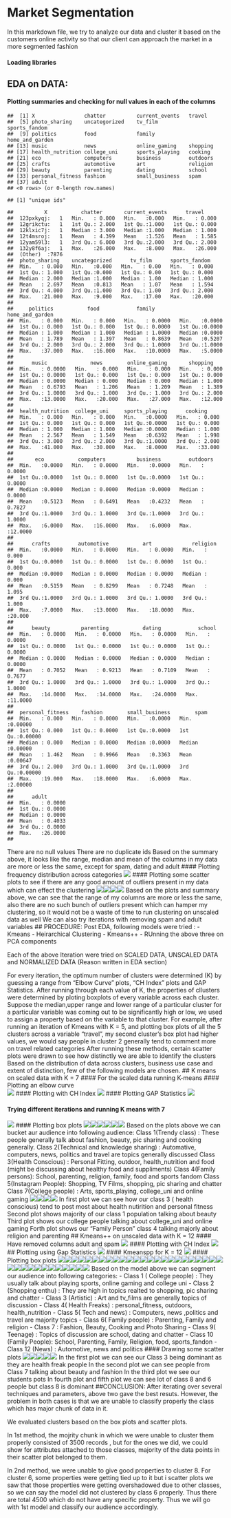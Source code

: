 Market Segmentation
================

In this markdown file, we try to analyze our data and cluster it based
on the customers online activity so that our client can approach the
market in a more segmented
fashion

#### Loading libraries

## EDA on DATA:

#### Plotting summaries and checking for null values in each of the columns

    ##  [1] X                chatter          current_events   travel          
    ##  [5] photo_sharing    uncategorized    tv_film          sports_fandom   
    ##  [9] politics         food             family           home_and_garden 
    ## [13] music            news             online_gaming    shopping        
    ## [17] health_nutrition college_uni      sports_playing   cooking         
    ## [21] eco              computers        business         outdoors        
    ## [25] crafts           automotive       art              religion        
    ## [29] beauty           parenting        dating           school          
    ## [33] personal_fitness fashion          small_business   spam            
    ## [37] adult           
    ## <0 rows> (or 0-length row.names)

    ## [1] "unique ids"

    ##          X           chatter       current_events      travel      
    ##  123pxkyqj:   1   Min.   : 0.000   Min.   :0.000   Min.   : 0.000  
    ##  12grikctu:   1   1st Qu.: 2.000   1st Qu.:1.000   1st Qu.: 0.000  
    ##  12klxic7j:   1   Median : 3.000   Median :1.000   Median : 1.000  
    ##  12t4msroj:   1   Mean   : 4.399   Mean   :1.526   Mean   : 1.585  
    ##  12yam59l3:   1   3rd Qu.: 6.000   3rd Qu.:2.000   3rd Qu.: 2.000  
    ##  132y8f6aj:   1   Max.   :26.000   Max.   :8.000   Max.   :26.000  
    ##  (Other)  :7876                                                    
    ##  photo_sharing    uncategorized      tv_film      sports_fandom   
    ##  Min.   : 0.000   Min.   :0.000   Min.   : 0.00   Min.   : 0.000  
    ##  1st Qu.: 1.000   1st Qu.:0.000   1st Qu.: 0.00   1st Qu.: 0.000  
    ##  Median : 2.000   Median :1.000   Median : 1.00   Median : 1.000  
    ##  Mean   : 2.697   Mean   :0.813   Mean   : 1.07   Mean   : 1.594  
    ##  3rd Qu.: 4.000   3rd Qu.:1.000   3rd Qu.: 1.00   3rd Qu.: 2.000  
    ##  Max.   :21.000   Max.   :9.000   Max.   :17.00   Max.   :20.000  
    ##                                                                   
    ##     politics           food            family        home_and_garden 
    ##  Min.   : 0.000   Min.   : 0.000   Min.   : 0.0000   Min.   :0.0000  
    ##  1st Qu.: 0.000   1st Qu.: 0.000   1st Qu.: 0.0000   1st Qu.:0.0000  
    ##  Median : 1.000   Median : 1.000   Median : 1.0000   Median :0.0000  
    ##  Mean   : 1.789   Mean   : 1.397   Mean   : 0.8639   Mean   :0.5207  
    ##  3rd Qu.: 2.000   3rd Qu.: 2.000   3rd Qu.: 1.0000   3rd Qu.:1.0000  
    ##  Max.   :37.000   Max.   :16.000   Max.   :10.0000   Max.   :5.0000  
    ##                                                                      
    ##      music              news        online_gaming       shopping     
    ##  Min.   : 0.0000   Min.   : 0.000   Min.   : 0.000   Min.   : 0.000  
    ##  1st Qu.: 0.0000   1st Qu.: 0.000   1st Qu.: 0.000   1st Qu.: 0.000  
    ##  Median : 0.0000   Median : 0.000   Median : 0.000   Median : 1.000  
    ##  Mean   : 0.6793   Mean   : 1.206   Mean   : 1.209   Mean   : 1.389  
    ##  3rd Qu.: 1.0000   3rd Qu.: 1.000   3rd Qu.: 1.000   3rd Qu.: 2.000  
    ##  Max.   :13.0000   Max.   :20.000   Max.   :27.000   Max.   :12.000  
    ##                                                                      
    ##  health_nutrition  college_uni     sports_playing      cooking      
    ##  Min.   : 0.000   Min.   : 0.000   Min.   :0.0000   Min.   : 0.000  
    ##  1st Qu.: 0.000   1st Qu.: 0.000   1st Qu.:0.0000   1st Qu.: 0.000  
    ##  Median : 1.000   Median : 1.000   Median :0.0000   Median : 1.000  
    ##  Mean   : 2.567   Mean   : 1.549   Mean   :0.6392   Mean   : 1.998  
    ##  3rd Qu.: 3.000   3rd Qu.: 2.000   3rd Qu.:1.0000   3rd Qu.: 2.000  
    ##  Max.   :41.000   Max.   :30.000   Max.   :8.0000   Max.   :33.000  
    ##                                                                     
    ##       eco           computers          business         outdoors      
    ##  Min.   :0.0000   Min.   : 0.0000   Min.   :0.0000   Min.   : 0.0000  
    ##  1st Qu.:0.0000   1st Qu.: 0.0000   1st Qu.:0.0000   1st Qu.: 0.0000  
    ##  Median :0.0000   Median : 0.0000   Median :0.0000   Median : 0.0000  
    ##  Mean   :0.5123   Mean   : 0.6491   Mean   :0.4232   Mean   : 0.7827  
    ##  3rd Qu.:1.0000   3rd Qu.: 1.0000   3rd Qu.:1.0000   3rd Qu.: 1.0000  
    ##  Max.   :6.0000   Max.   :16.0000   Max.   :6.0000   Max.   :12.0000  
    ##                                                                       
    ##      crafts         automotive           art             religion     
    ##  Min.   :0.0000   Min.   : 0.0000   Min.   : 0.0000   Min.   : 0.000  
    ##  1st Qu.:0.0000   1st Qu.: 0.0000   1st Qu.: 0.0000   1st Qu.: 0.000  
    ##  Median :0.0000   Median : 0.0000   Median : 0.0000   Median : 0.000  
    ##  Mean   :0.5159   Mean   : 0.8299   Mean   : 0.7248   Mean   : 1.095  
    ##  3rd Qu.:1.0000   3rd Qu.: 1.0000   3rd Qu.: 1.0000   3rd Qu.: 1.000  
    ##  Max.   :7.0000   Max.   :13.0000   Max.   :18.0000   Max.   :20.000  
    ##                                                                       
    ##      beauty          parenting           dating            school       
    ##  Min.   : 0.0000   Min.   : 0.0000   Min.   : 0.0000   Min.   : 0.0000  
    ##  1st Qu.: 0.0000   1st Qu.: 0.0000   1st Qu.: 0.0000   1st Qu.: 0.0000  
    ##  Median : 0.0000   Median : 0.0000   Median : 0.0000   Median : 0.0000  
    ##  Mean   : 0.7052   Mean   : 0.9213   Mean   : 0.7109   Mean   : 0.7677  
    ##  3rd Qu.: 1.0000   3rd Qu.: 1.0000   3rd Qu.: 1.0000   3rd Qu.: 1.0000  
    ##  Max.   :14.0000   Max.   :14.0000   Max.   :24.0000   Max.   :11.0000  
    ##                                                                         
    ##  personal_fitness    fashion        small_business        spam        
    ##  Min.   : 0.000   Min.   : 0.0000   Min.   :0.0000   Min.   :0.00000  
    ##  1st Qu.: 0.000   1st Qu.: 0.0000   1st Qu.:0.0000   1st Qu.:0.00000  
    ##  Median : 0.000   Median : 0.0000   Median :0.0000   Median :0.00000  
    ##  Mean   : 1.462   Mean   : 0.9966   Mean   :0.3363   Mean   :0.00647  
    ##  3rd Qu.: 2.000   3rd Qu.: 1.0000   3rd Qu.:1.0000   3rd Qu.:0.00000  
    ##  Max.   :19.000   Max.   :18.0000   Max.   :6.0000   Max.   :2.00000  
    ##                                                                       
    ##      adult        
    ##  Min.   : 0.0000  
    ##  1st Qu.: 0.0000  
    ##  Median : 0.0000  
    ##  Mean   : 0.4033  
    ##  3rd Qu.: 0.0000  
    ##  Max.   :26.0000  
    ## 

There are no null values There are no duplicate ids Based on the summary
above, it looks like the range, median and mean of the columns in my
data are more or less the same, except for spam, dating and adult
\#\#\#\# Plotting frequency distribution across categories
![](Market_Segmentation_files/figure-gfm/unnamed-chunk-3-1.png)<!-- -->
\#\#\#\# Plotting some scatter plots to see if there are any good amount
of outliers present in my data which can effect the clustering
![](Market_Segmentation_files/figure-gfm/unnamed-chunk-4-1.png)<!-- -->![](Market_Segmentation_files/figure-gfm/unnamed-chunk-4-2.png)<!-- -->![](Market_Segmentation_files/figure-gfm/unnamed-chunk-4-3.png)<!-- -->![](Market_Segmentation_files/figure-gfm/unnamed-chunk-4-4.png)<!-- -->
Based on the plots and summary above, we can see that the range of my
columns are more or less the same, also there are no such bunch of
outliers present which can hamper my clustering, so it would not be a
waste of time to run clustering on unscaled data as well We can also try
iterations with removing spam and adult variables \#\# PROCEDURE: Post
EDA, following models were tried : - Kmeans - Heirarchical Clustering -
Kmeans++ - RUnning the above three on PCA components

Each of the above Iteration were tried on SCALED DATA, UNSCALED DATA and
NORMALIZED DATA (Reason written in EDA section)

For every iteration, the optimum number of clusters were determined (K)
by guessing a range from “Elbow Curve” plots, “CH Index” plots and GAP
Statistics. After running through each value of K, the properties of
cllusters were determined by ploting boxplots of every variable across
each cluster. Suppose the median,upper range and lower range of a
particular cluster for a particular variable was coming out to be
significantly high or low, we used to assign a property based on the
variable to that cluster. For example, after running an iteration of
Kmeans with K = 5, and plotting box plots of all the 5 clusters across a
variable “travel”, my second cluster’s box plot had higher values, we
would say people in cluster 2 generally tend to comment more on travel
related categories After running these methods, certain scatter plots
were drawn to see how distinctly we are able to identify the clusters
Based on the distribution of data across clusters, business use case and
extent of distinction, few of the following models are chosen. \#\# K
means on scaled data with K = 7 \#\#\#\# For the scaled data running
K-means \#\#\#\# Plotting an elbow curve  
![](Market_Segmentation_files/figure-gfm/unnamed-chunk-5-1.png)<!-- -->
\#\#\#\# Plotting with CH Index
![](Market_Segmentation_files/figure-gfm/unnamed-chunk-6-1.png)<!-- -->
\#\#\#\# Plotting GAP Statistics
![](Market_Segmentation_files/figure-gfm/unnamed-chunk-7-1.png)<!-- -->

#### Trying different iterations and running K means with 7

![](Market_Segmentation_files/figure-gfm/unnamed-chunk-8-1.png)<!-- -->
\#\#\#\# Plotting box plots
![](Market_Segmentation_files/figure-gfm/unnamed-chunk-9-1.png)<!-- -->![](Market_Segmentation_files/figure-gfm/unnamed-chunk-9-2.png)<!-- -->![](Market_Segmentation_files/figure-gfm/unnamed-chunk-9-3.png)<!-- -->![](Market_Segmentation_files/figure-gfm/unnamed-chunk-9-4.png)<!-- -->![](Market_Segmentation_files/figure-gfm/unnamed-chunk-9-5.png)<!-- -->![](Market_Segmentation_files/figure-gfm/unnamed-chunk-9-6.png)<!-- -->
Based on the plots above we can bucket aur audience into following
audience: Class 1(Trendy class) : These people generally talk about
fashion, beauty, pic sharing and cooking generally. Class 2(Technical
and knowledge sharing) : Automative, computers, news, politics and
travel are topics generally discussed Class 3(Health Conscious) :
Personal Fitting, outdoor, health\_nutrition and food (might be
discussing about healthy food and suppliments) Class 4(Family persons):
School, parenting, religion, family, food and sports fandom Class
5(Instagram People): Shopping, TV Films, shopping, pic sharing and
chatter Class 7(College people) : Arts, sports\_playing, college\_uni
and online gaming
![](Market_Segmentation_files/figure-gfm/unnamed-chunk-10-1.png)<!-- -->![](Market_Segmentation_files/figure-gfm/unnamed-chunk-10-2.png)<!-- -->![](Market_Segmentation_files/figure-gfm/unnamed-chunk-10-3.png)<!-- -->![](Market_Segmentation_files/figure-gfm/unnamed-chunk-10-4.png)<!-- -->
In first plot we can see how our class 3 ( health conscious) tend to
post most about health nutirition and personal fitness Second plot shows
majority of our class 1 population talking about beauty Third plot shows
our college people talking about college\_uni and online gaming Forth
plot shows our “Family Person” class 4 talking majorly about religion
and parenting \#\# Kmeans++ on unscaled data with K = 12 \#\#\#\# Have
removed columns adult and spam
![](Market_Segmentation_files/figure-gfm/unnamed-chunk-11-1.png)<!-- -->
\#\#\#\# Plotting with CH Index
![](Market_Segmentation_files/figure-gfm/unnamed-chunk-12-1.png)<!-- -->
\#\# Plotting using Gap Statistics
![](Market_Segmentation_files/figure-gfm/unnamed-chunk-13-1.png)<!-- -->
\#\#\#\# Kmeanspp for K = 12
![](Market_Segmentation_files/figure-gfm/unnamed-chunk-14-1.png)<!-- -->
\#\#\#\# Plotting box plots
![](Market_Segmentation_files/figure-gfm/unnamed-chunk-15-1.png)<!-- -->![](Market_Segmentation_files/figure-gfm/unnamed-chunk-15-2.png)<!-- -->![](Market_Segmentation_files/figure-gfm/unnamed-chunk-15-3.png)<!-- -->![](Market_Segmentation_files/figure-gfm/unnamed-chunk-15-4.png)<!-- -->![](Market_Segmentation_files/figure-gfm/unnamed-chunk-15-5.png)<!-- -->![](Market_Segmentation_files/figure-gfm/unnamed-chunk-15-6.png)<!-- -->![](Market_Segmentation_files/figure-gfm/unnamed-chunk-15-7.png)<!-- -->![](Market_Segmentation_files/figure-gfm/unnamed-chunk-15-8.png)<!-- -->![](Market_Segmentation_files/figure-gfm/unnamed-chunk-15-9.png)<!-- -->![](Market_Segmentation_files/figure-gfm/unnamed-chunk-15-10.png)<!-- -->![](Market_Segmentation_files/figure-gfm/unnamed-chunk-15-11.png)<!-- -->![](Market_Segmentation_files/figure-gfm/unnamed-chunk-15-12.png)<!-- -->![](Market_Segmentation_files/figure-gfm/unnamed-chunk-15-13.png)<!-- -->![](Market_Segmentation_files/figure-gfm/unnamed-chunk-15-14.png)<!-- -->![](Market_Segmentation_files/figure-gfm/unnamed-chunk-15-15.png)<!-- -->![](Market_Segmentation_files/figure-gfm/unnamed-chunk-15-16.png)<!-- -->![](Market_Segmentation_files/figure-gfm/unnamed-chunk-15-17.png)<!-- -->![](Market_Segmentation_files/figure-gfm/unnamed-chunk-15-18.png)<!-- -->![](Market_Segmentation_files/figure-gfm/unnamed-chunk-15-19.png)<!-- -->![](Market_Segmentation_files/figure-gfm/unnamed-chunk-15-20.png)<!-- -->![](Market_Segmentation_files/figure-gfm/unnamed-chunk-15-21.png)<!-- -->![](Market_Segmentation_files/figure-gfm/unnamed-chunk-15-22.png)<!-- -->![](Market_Segmentation_files/figure-gfm/unnamed-chunk-15-23.png)<!-- -->![](Market_Segmentation_files/figure-gfm/unnamed-chunk-15-24.png)<!-- -->![](Market_Segmentation_files/figure-gfm/unnamed-chunk-15-25.png)<!-- -->![](Market_Segmentation_files/figure-gfm/unnamed-chunk-15-26.png)<!-- -->![](Market_Segmentation_files/figure-gfm/unnamed-chunk-15-27.png)<!-- -->![](Market_Segmentation_files/figure-gfm/unnamed-chunk-15-28.png)<!-- -->![](Market_Segmentation_files/figure-gfm/unnamed-chunk-15-29.png)<!-- -->![](Market_Segmentation_files/figure-gfm/unnamed-chunk-15-30.png)<!-- -->![](Market_Segmentation_files/figure-gfm/unnamed-chunk-15-31.png)<!-- -->![](Market_Segmentation_files/figure-gfm/unnamed-chunk-15-32.png)<!-- -->![](Market_Segmentation_files/figure-gfm/unnamed-chunk-15-33.png)<!-- -->![](Market_Segmentation_files/figure-gfm/unnamed-chunk-15-34.png)<!-- -->![](Market_Segmentation_files/figure-gfm/unnamed-chunk-15-35.png)<!-- -->![](Market_Segmentation_files/figure-gfm/unnamed-chunk-15-36.png)<!-- -->
Based on the model above we can segment our audience into following
categories: - Class 1 ( College people) : They usually talk about
playing sports, online gaming and college uni - Class 2 (Shopping enthu)
: They are high in topics realted to shopping, pic sharing and chatter -
Class 3 (Artistic) : Art and tv\_films are generally topics of
discussion - Class 4( Health Freaks) : personal\_fitness, outdoors,
health\_nutrition - Class 5( Tech and news) : Computers, news ,politics
and travel are majority topics - Class 6( Family people) : Parenting,
Family and religion - Class 7 : Fashion, Beauty, Cooking and Photo
Sharing - Class 9( Teenage) : Topics of discussion are school, dating
and chatter - Class 10 (Family People): School, Parenting, Family,
Religion, food, sports\_fandon - Class 12 (News) : Automotive, news and
politics \#\#\#\# Drawing some scatter plots
![](Market_Segmentation_files/figure-gfm/unnamed-chunk-16-1.png)<!-- -->![](Market_Segmentation_files/figure-gfm/unnamed-chunk-16-2.png)<!-- -->![](Market_Segmentation_files/figure-gfm/unnamed-chunk-16-3.png)<!-- -->![](Market_Segmentation_files/figure-gfm/unnamed-chunk-16-4.png)<!-- -->![](Market_Segmentation_files/figure-gfm/unnamed-chunk-16-5.png)<!-- -->
In the first plot we can see our Class 3 being dominant as they are
health freak people In the second plot we can see people from Class 7
talking about beauty and fashion In the third plot we see our students
pots In fourth plot and fifth plot we can see lot of class 8 and 6
people but class 8 is dominant \#\#CONCLUSION: After iterating over
several techniques and parameters, above two gave the best resuts.
However, the problem in both cases is that we are unable to classify
properly the class which has major chunk of data in it.

We evaluated clusters based on the box plots and scatter plots.

In 1st method, the mojrity chunk in which we were unable to cluster them
properly consisted of 3500 records , but for the ones we did, we could
show for attributes attached to those classes, majority of the data
points in their scatter plot belonged to them.

In 2nd method, we were unable to give good properties to cluster 8. For
cluster 6, some properties were getting tied up to it but i scatter
plots we saw that those properties were getting overshadowed due to
other classes, so we can say the model did not clustered by class 6
properly. Thus there are total 4500 which do not have any specific
property. Thus we will go with 1st model and classify our audience
accordingly.

